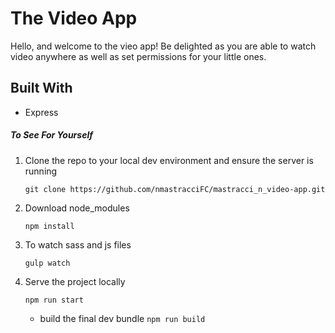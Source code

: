 # The Video App

Hello, and welcome to the vieo app! Be delighted as you are able to watch video anywhere as well as set permissions for your little ones. 

## Built With

* Express


##### To See For Yourself #####

1. Clone the repo to your local dev environment and ensure the server is running

	`git clone https://github.com/nmastracciFC/mastracci_n_video-app.git`

2. Download node_modules 

	`npm install`

3. To watch sass and js files

	`gulp watch`

4. Serve the project locally

	`npm run start`

	- build the final dev bundle 
		`npm run build`